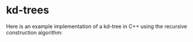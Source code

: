 # kd-trees

Here is an example implementation of a kd-tree in C++ using the recursive construction algorithm:
